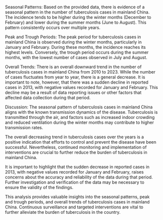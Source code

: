 Seasonal Patterns: 
Based on the provided data, there is evidence of a seasonal pattern in the number of tuberculosis cases in mainland China. The incidence tends to be higher during the winter months (December to February) and lower during the summer months (June to August). This pattern consistently occurs over multiple years.

Peak and Trough Periods: 
The peak period for tuberculosis cases in mainland China is observed during the winter months, particularly in January and February. During these months, the incidence reaches its highest levels. Conversely, the trough period occurs during the summer months, with the lowest number of cases observed in July and August.

Overall Trends: 
There is an overall downward trend in the number of tuberculosis cases in mainland China from 2010 to 2023. While the number of cases fluctuates from year to year, there is a general decrease. It is important to note, however, that there was a sudden decline in reported cases in 2013, with negative values recorded for January and February. This decline may be a result of data reporting issues or other factors that affected data collection during that period.

Discussion: 
The seasonal pattern of tuberculosis cases in mainland China aligns with the known transmission dynamics of the disease. Tuberculosis is transmitted through the air, and factors such as increased indoor crowding and reduced ventilation during the winter months may contribute to higher transmission rates.

The overall decreasing trend in tuberculosis cases over the years is a positive indication that efforts to control and prevent the disease have been successful. Nevertheless, continued monitoring and implementation of interventions are crucial to further reduce the burden of tuberculosis in mainland China.

It is important to highlight that the sudden decrease in reported cases in 2013, with negative values recorded for January and February, raises concerns about the accuracy and reliability of the data during that period. Further investigation and verification of the data may be necessary to ensure the validity of the findings.

This analysis provides valuable insights into the seasonal patterns, peak and trough periods, and overall trends of tuberculosis cases in mainland China. Continuous surveillance and targeted interventions are vital to further alleviate the burden of tuberculosis in the country.